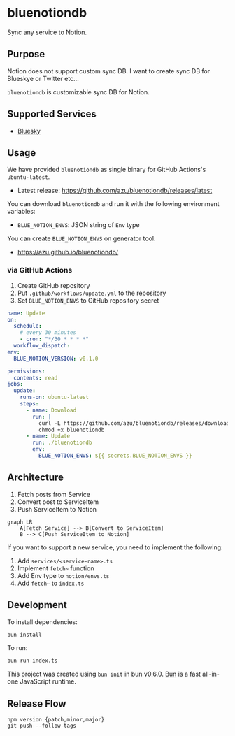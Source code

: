 # bluenotiondb

Sync any service to Notion.

## Purpose

Notion does not support custom sync DB.
I want to create sync DB for Blueskye or Twitter etc...

`bluenotiondb` is customizable sync DB for Notion.

## Supported Services

- [Bluesky](https://bsky.app/)

## Usage

We have provided `bluenotiondb` as single binary for GitHub Actions's `ubuntu-latest`.

- Latest release: <https://github.com/azu/bluenotiondb/releases/latest>

You can download `bluenotiondb` and run it with the following environment variables:

- `BLUE_NOTION_ENVS`: JSON string of `Env` type

You can create `BLUE_NOTION_ENVS` on generator tool:

- <https://azu.github.io/bluenotiondb/>

### via GitHub Actions

1. Create GitHub repository
2. Put `.github/workflows/update.yml` to the repository
3. Set `BLUE_NOTION_ENVS` to GitHub repository secret

```yaml
name: Update
on:
  schedule:
    # every 30 minutes
    - cron: "*/30 * * * *"
  workflow_dispatch:
env:
  BLUE_NOTION_VERSION: v0.1.0

permissions:
  contents: read
jobs:
  update:
    runs-on: ubuntu-latest
    steps:
      - name: Download
        run: |
          curl -L https://github.com/azu/bluenotiondb/releases/download/${{env.BLUE_NOTION_VERSION}}/bluenotiondb -o bluenotiondb
          chmod +x bluenotiondb
      - name: Update
        run: ./bluenotiondb
        env:
          BLUE_NOTION_ENVS: ${{ secrets.BLUE_NOTION_ENVS }}
```

## Architecture

1. Fetch posts from Service
2. Convert post to ServiceItem
3. Push ServiceItem to Notion

```mermaid
graph LR
    A[Fetch Service] --> B[Convert to ServiceItem]
    B --> C[Push ServiceItem to Notion]
```

If you want to support a new service, you need to implement the following:

1. Add `services/<service-name>.ts`
2. Implement `fetch~` function
3. Add Env type to `notion/envs.ts`
4. Add `fetch~` to `index.ts`

## Development

To install dependencies:

```bash
bun install
```

To run:

```bash
bun run index.ts
```

This project was created using `bun init` in bun v0.6.0. [Bun](https://bun.sh) is a fast all-in-one JavaScript runtime.

## Release Flow

```
npm version {patch,minor,major}
git push --follow-tags
```
